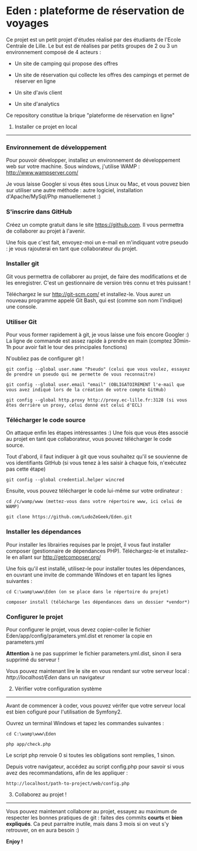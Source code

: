 Eden : plateforme de réservation de voyages
========================

Ce projet est un petit projet d'études réalisé par des étudiants de l'Ecole Centrale de Lille. Le but est de réalises par petits groupes de 2 ou 3 un environnement composé de 4 acteurs :

  * Un site de camping qui propose des offres

  * Un site de réservation qui collecte les offres des campings et permet de réserver en ligne

  * Un site d'avis client

  * Un site d'analytics

Ce repository constitue la brique "plateforme de réservation en ligne"


1) Installer ce projet en local
----------------------------------

### Environnement de développement

Pour pouvoir développer, installez un environnement de développement web sur votre machine. Sous windows, j'utilise WAMP : http://www.wampserver.com/

Je vous laisse Googler si vous êtes sous Linux ou Mac, et vous pouvez bien sur utiliser une autre méthode : autre logiciel, installation d'Apache/MySql/Php manuellemenet :)

### S'inscrire dans GitHub

Créez un compte gratuit dans le site https://github.com. Il vous permettra de collaborer au projet à l'avenir.

Une fois que c'est fait, envoyez-moi un e-mail en m'indiquant votre pseudo : je vous rajouterai en tant que collaborateur du projet.

### Installer git

Git vous permettra de collaborer au projet, de faire des modifications et de les enregistrer. C'est un gestionnaire de version très connu et très puissant !

Téléchargez le sur http://git-scm.com/ et installez-le. Vous aurez un nouveau programme appelé Git Bash, qui est (comme son nom l'indique) une console.

### Utiliser Git

Pour vous former rapidement à git, je vous laisse une fois encore Googler :) La ligne de commande est assez rapide à prendre en main (comptez 30min-1h pour avoir fait le tour des principales fonctions)

N'oubliez pas de configurer git !

	git config --global user.name "Pseudo" (celui que vous voulez, essayez de prendre un pseudo qui me permette de vous reconnaitre)

	git config --global user.email "email" (OBLIGATOIREMENT l'e-mail que vous avez indiqué lors de la création de votre compte GitHub)

	git config --global http.proxy http://proxy.ec-lille.fr:3128 (si vous êtes derrière un proxy, celui donné est celui d'ECL)

### Télécharger le code source

On attaque enfin les étapes intéressantes :) Une fois que vous êtes associé au projet en tant que collaborateur, vous pouvez télécharger le code source.

Tout d'abord, il faut indiquer à git que vous souhaitez qu'il se souvienne de vos identifiants GitHub (si vous tenez à les saisir à chaque fois, n'exécutez pas cette étape)

	git config --global credential.helper wincred

Ensuite, vous pouvez télécharger le code lui-même sur votre ordinateur :

	cd /c/wamp/www (mettez-vous dans votre répertoire www, ici celui de WAMP)

	git clone https://github.com/LudoZeGeek/Eden.git

### Installer les dépendances

Pour installer les librairies requises par le projet, il vous faut installer composer (gestionnaire de dépendances PHP). Téléchargez-le et installez-le en allant sur 
	http://getcomposer.org/

Une fois qu'il est installé, utilisez-le pour installer toutes les dépendances, en ouvrant une invite de commande Windows et en tapant les lignes suivantes :

	cd C:\wamp\www\Eden (on se place dans le répertoire du projet)

	composer install (télécharge les dépendances dans un dossier *vendor*)

### Configurer le projet

Pour configurer le projet, vous devez copier-coller le fichier Eden/app/config/parameters.yml.dist et renomer la copie en parameters.yml

**Attention** à ne pas supprimer le fichier parameters.yml.dist, sinon il sera supprimé du serveur !

Vous pouvez maintenant lire le site en vous rendant sur votre serveur local : *http://localhost/Eden* dans un navigateur


2) Vérifier votre configuration système
-------------------------------------

Avant de commencer à coder, vous pouvez vérifer que votre serveur local est bien cofiguré pour l'utilisation de Symfony2.

Ouvrez un terminal Windows et tapez les commandes suivantes :

	cd C:\wamp\www\Eden

	php app/check.php

Le script php renvoie 0 si toutes les obligations sont remplies, 1 sinon.

Depuis votre navigateur, accédez au script config.php pour savoir si vous avez des recommandations, afin de les appliquer :
	
	http://localhost/path-to-project/web/config.php


3) Collaborez au projet !
-------------------------------------

Vous pouvez maintenant collaborer au projet, essayez au maximum de respecter les bonnes pratiques de git : faites des commits **courts** et **bien expliqués**.
Ca peut parraitre inutile, mais dans 3 mois si on veut s'y retrouver, on en aura besoin :)

**Enjoy !**

